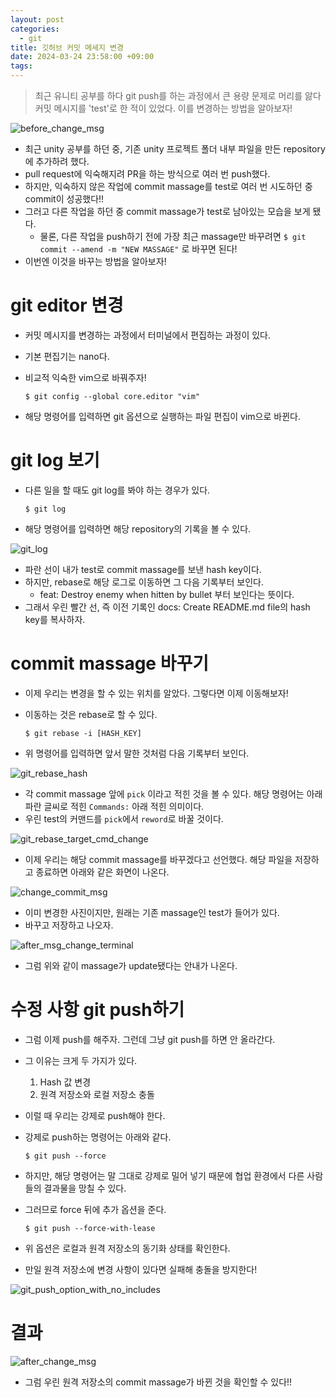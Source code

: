 ```yaml
---
layout: post
categories:
  - git
title: 깃허브 커밋 메세지 변경
date: 2024-03-24 23:58:00 +09:00
tags:
---
```

>최근 유니티 공부를 하다 git push를 하는 과정에서 큰 용량 문제로 머리를 앓다 커밋 메시지를 'test'로 한 적이 있었다. 
>이를 변경하는 방법을 알아보자!

![before_change_msg](public/img/git_commit_msg_change_01.before_change_msg.png)

- 최근 unity 공부를 하던 중, 기존 unity 프로젝트 폴더 내부 파일을 만든 repository에 추가하려 했다.
- pull request에 익숙해지려 PR을 하는 방식으로 여러 번 push했다.
- 하지만, 익숙하지 않은 작업에 commit massage를 test로 여러 번 시도하던 중 commit이 성공했다!!
- 그러고 다른 작업을 하던 중 commit massage가 test로 남아있는 모습을 보게 됐다.
	- 물론, 다른 작업을 push하기 전에 가장 최근 massage만 바꾸려면 `$ git commit --amend -m "NEW MASSAGE"` 로 바꾸면 된다!
- 이번엔 이것을 바꾸는 방법을 알아보자!
# git editor 변경

- 커밋 메시지를 변경하는 과정에서 터미널에서 편집하는 과정이 있다.
- 기본 편집기는 nano다.
- 비교적 익숙한 vim으로 바꿔주자!

	`$ git config --global core.editor "vim"`

- 해당 명령어를 입력하면 git 옵션으로 실행하는 파일 편집이 vim으로 바뀐다.

# git log 보기

- 다른 일을 할 때도 git log를 봐야 하는 경우가 있다.

	`$ git log`

- 해당 명령어를 입력하면 해당 repository의 기록을 볼 수 있다.

![git_log](public/img/git_commit_msg_change_02.git_log.png)

- 파란 선이 내가 test로 commit massage를 보낸 hash key이다.
- 하지만, rebase로 해당 로그로 이동하면 그 다음 기록부터 보인다.
	- feat: Destroy enemy when hitten by bullet 부터 보인다는 뜻이다.
- 그래서 우린 빨간 선, 즉 이전 기록인 docs: Create README.md file의 hash key를 복사하자.

# commit massage 바꾸기

- 이제 우리는 변경을 할 수 있는 위치를 알았다. 그렇다면 이제 이동해보자!
- 이동하는 것은 rebase로 할 수 있다.

	`$ git rebase -i [HASH_KEY]`

- 위 명령어를 입력하면 앞서 말한 것처럼 다음 기록부터 보인다. 

![git_rebase_hash](public/img/git_commit_msg_change_03.git_rebase_hash.png)

- 각 commit massage 앞에 `pick` 이라고 적힌 것을 볼 수 있다. 해당 명령어는 아래 파란 글씨로 적힌 `Commands:` 아래 적힌 의미이다.
- 우린 test의 커맨드를 `pick`에서 `reword`로 바꿀 것이다.

![git_rebase_target_cmd_change](public/img/git_commit_msg_change_04.git_rebase_target_cmd_change.png)

- 이제 우리는 해당 commit massage를 바꾸겠다고 선언했다. 해당 파일을 저장하고 종료하면 아래와 같은 화면이 나온다.

![change_commit_msg](public/img/git_commit_msg_change_05.change_commit_msg.png)

- 이미 변경한 사진이지만, 원래는 기존 massage인 test가 들어가 있다.
- 바꾸고 저장하고 나오자.

![after_msg_change_terminal](public/img/git_commit_msg_change_06.after_msg_change_terminal.png)

- 그럼 위와 같이 massage가 update됐다는 안내가 나온다.

# 수정 사항 git push하기

- 그럼 이제 push를 해주자. 그런데 그냥 git push를 하면 안 올라간다.
- 그 이유는 크게 두 가지가 있다.
	1. Hash 값 변경
	2. 원격 저장소와 로컬 저장소 충돌
- 이럴 때 우리는 강제로 push해야 한다.
- 강제로 push하는 명령어는 아래와 같다.

	`$ git push --force`

- 하지만, 해당 명령어는 말 그대로 강제로 밀어 넣기 때문에 협업 환경에서 다른 사람들의 결과물을 망칠 수 있다.
- 그러므로 force 뒤에 추가 옵션을 준다.

	`$ git push --force-with-lease`

- 위 옵션은 로컬과 원격 저장소의 동기화 상태를 확인한다.
- 만일 원격 저장소에 변경 사항이 있다면 실패해 충돌을 방지한다!

![git_push_option_with_no_includes](public/img/git_commit_msg_change_07_1.git_push_option_with_no_includes.png)

# 결과

![after_change_msg](public/img/git_commit_msg_change_08.after_change_msg.png)

- 그럼 우린 원격 저장소의 commit massage가 바뀐 것을 확인할 수 있다!!